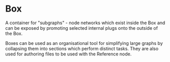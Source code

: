 # Box

A container for "subgraphs" - node networks which exist inside the
Box and can be exposed by promoting selected internal plugs onto the
outside of the Box.

Boxes can be used as an organisational tool for simplifying large
graphs by collapsing them into sections which perform distinct tasks.
They are also used for authoring files to be used with the Reference
node.

